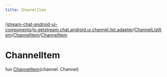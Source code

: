 ```yaml
---
title: ChannelItem
---
```

/[stream-chat-android-ui-components](../../../index.md)/[io.getstream.chat.android.ui.channel.list.adapter](../../index.md)/[ChannelListItem](../index.md)/[ChannelItem](index.md)/[ChannelItem](ChannelItem.md)  
  
  
  
# ChannelItem  
fun [ChannelItem](ChannelItem.md)(channel: Channel)
